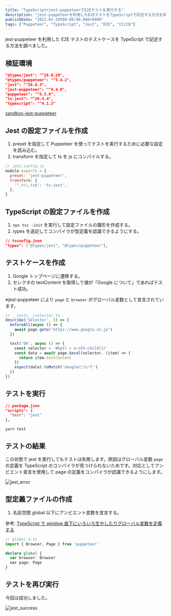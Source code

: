 ```yaml
---
title: "TypeScript+jest-puppeteerでE2Eテストを実行する"
description: "jest-puppeteerを利用したE2EテストをTypeScriptで記述する方法を調べました。設定ファイルの作成手順や型定義の対応方法を解説しました。"
publishDate: "2021-01-29T00:00:00.000+0900"
tags: ["Puppeteer", "TypeScript", "Jest", "E2E", "CI/CD"]
---
```


jest-puppeteer を利用した E2E テストのテストケースを TypeScript で記述する方法を調べました。

## 検証環境

```json
"@types/jest": "^26.0.20",
"@types/puppeteer": "^5.4.2",
"jest": "^26.6.3",
"jest-puppeteer": "^4.4.0",
"puppeteer": "^5.5.0",
"ts-jest": "^26.4.4",
"typescript": "^4.1.3"
```

[sandbox-jest-puppeteer](https://github.com/cuavv/sandbox-jest-puppeteer)

## Jest の設定ファイルを作成

1. preset を指定して Puppeteer を使ってテストを実行するために必要な設定を読み込む。
1. transform を指定して ts を js にコンパイルする。

```js
// jest.config.js
module.exports = {
  preset: 'jest-puppeteer',
  transform: {
    '^.+\\.ts$': 'ts-jest',
  },
}
```

## TypeScript の設定ファイルを作成

1. `npx tsc -init` を実行して設定ファイルの雛形を作成する。
1. types を追記してコンパイラが型定義を認識できるようにする。

```json
// tsconfig.json
"types": ["@types/jest", "@types/puppeteer"],
```

## テストケースを作成

1. Google トップページに遷移する。
1. セレクタの textContent を取得して値が「Google について」であればテスト成功。

※jest-puppeteer により `page` と `browser` がグローバル変数として宣言されています。

```ts
// __tests__/selector.ts
describe('Selector', () => {
  beforeAll(async () => {
    await page.goto('https://www.google.co.jp')
  })

  test('OK', async () => {
    const selector = '#hptl > a:nth-child(1)'
    const data = await page.$eval(selector, (item) => {
      return item.textContent
    })
    expect(data).toMatch('Googleについて')
  })
})
```

## テストを実行

```json
// package.json
"scripts": {
  "test": "jest"
},
```

```shell
yarn test
```

## テストの結果

この状態で jest を実行してもテストは失敗します。原因はグローバル変数 `page` の定義を TypeScript のコンパイラが見つけられないためです。対応としてアンビエント宣言を使用して page の定義をコンパイラが認識できるようにします。

![jest_error](/images/posts/ef84e2ee0f2ccc787be45398d6fea482.png)

## 型定義ファイルの作成

1. 名前空間 global 以下にアンビエント変数を宣言する。

參考: [TypeScript で window 直下にいろいろ生やしたりグローバル変数を定義する](https://dev.classmethod.jp/articles/typings-of-window-object/)

```ts
// global.d.ts
import { Browser, Page } from 'puppeteer'

declare global {
  var browser: Browser
  var page: Page
}
```

## テストを再び実行

今回は成功しました。

![jest_success](/images/posts/9df43379f7469639dc726b6f54a279b3.png)
